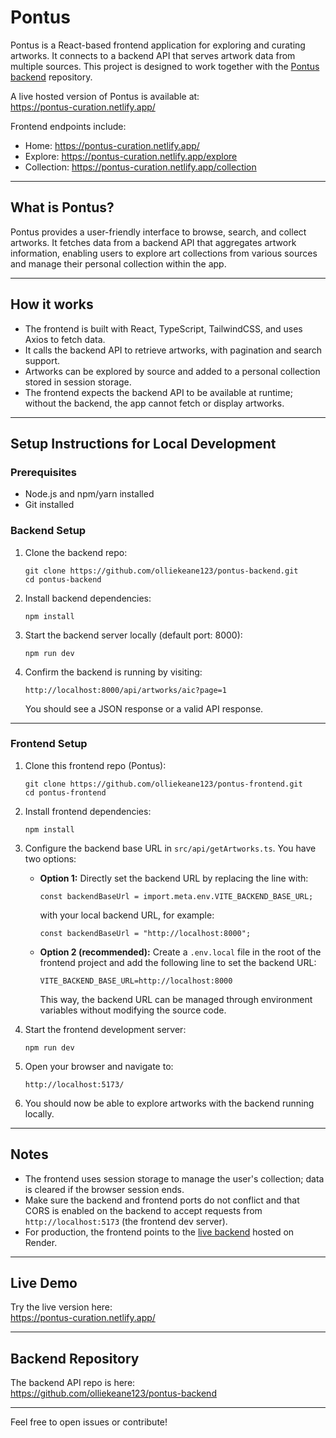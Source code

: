 # Pontus

Pontus is a React-based frontend application for exploring and curating artworks. It connects to a backend API that serves artwork data from multiple sources. This project is designed to work together with the [Pontus backend](https://github.com/olliekeane123/pontus-backend) repository.

A live hosted version of Pontus is available at:  
https://pontus-curation.netlify.app/

Frontend endpoints include:  
- Home: https://pontus-curation.netlify.app/  
- Explore: https://pontus-curation.netlify.app/explore  
- Collection: https://pontus-curation.netlify.app/collection  

---

## What is Pontus?

Pontus provides a user-friendly interface to browse, search, and collect artworks. It fetches data from a backend API that aggregates artwork information, enabling users to explore art collections from various sources and manage their personal collection within the app.

---

## How it works

- The frontend is built with React, TypeScript, TailwindCSS, and uses Axios to fetch data.
- It calls the backend API to retrieve artworks, with pagination and search support.
- Artworks can be explored by source and added to a personal collection stored in session storage.
- The frontend expects the backend API to be available at runtime; without the backend, the app cannot fetch or display artworks.

---

## Setup Instructions for Local Development

### Prerequisites

- Node.js and npm/yarn installed
- Git installed

### Backend Setup

1. Clone the backend repo:

       git clone https://github.com/olliekeane123/pontus-backend.git
       cd pontus-backend

2. Install backend dependencies:

       npm install

3. Start the backend server locally (default port: 8000):

       npm run dev

4. Confirm the backend is running by visiting:

       http://localhost:8000/api/artworks/aic?page=1

   You should see a JSON response or a valid API response.

---

### Frontend Setup

1. Clone this frontend repo (Pontus):

       git clone https://github.com/olliekeane123/pontus-frontend.git
       cd pontus-frontend

2. Install frontend dependencies:

       npm install

3. Configure the backend base URL in `src/api/getArtworks.ts`. You have two options:

    - **Option 1:** Directly set the backend URL by replacing the line with:

          const backendBaseUrl = import.meta.env.VITE_BACKEND_BASE_URL;

      with your local backend URL, for example:

          const backendBaseUrl = "http://localhost:8000";

    - **Option 2 (recommended):** Create a `.env.local` file in the root of the frontend project and add the following line to set the backend URL:

          VITE_BACKEND_BASE_URL=http://localhost:8000

      This way, the backend URL can be managed through environment variables without modifying the source code.

4. Start the frontend development server:

       npm run dev

5. Open your browser and navigate to:

       http://localhost:5173/

6. You should now be able to explore artworks with the backend running locally.

---

## Notes

- The frontend uses session storage to manage the user's collection; data is cleared if the browser session ends.
- Make sure the backend and frontend ports do not conflict and that CORS is enabled on the backend to accept requests from `http://localhost:5173` (the frontend dev server).
- For production, the frontend points to the [live backend](https://pontus-backend.onrender.com/api/) hosted on Render.

---

## Live Demo

Try the live version here:  
https://pontus-curation.netlify.app/

---

## Backend Repository

The backend API repo is here:  
https://github.com/olliekeane123/pontus-backend

---

Feel free to open issues or contribute!
